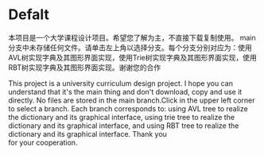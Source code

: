 # Defalt
 本项目是一个大学课程设计项目。希望您了解为主，不直接下载复制使用。
 main分支中未存储任何文件。请单击左上角以选择分支。每个分支分别对应为：使用AVL树实现字典及其图形界面实现，使用Trie树实现字典及其图形界面实现，使用RBT树实现字典及其图形界面实现。谢谢您的合作
 
 This project is a university curriculum design project. I hope you can understand that it's the main thing and don't download, copy and use it directly.
 No files are stored in the main branch.Click in the upper left corner to select a branch. Each branch corresponds to: using AVL tree to realize the dictionary and its 
 graphical interface, using trie tree to realize the dictionary and its graphical interface, and using RBT tree to realize the dictionary and its graphical interface. Thank you  
 for your cooperation.
